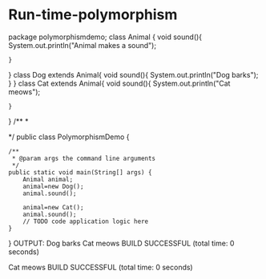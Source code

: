 # Run-time-polymorphism
package polymorphismdemo;
class Animal {
    void sound(){
        System.out.println("Animal makes a sound");
        
    }
}
class Dog extends Animal{
    void sound(){
        System.out.println("Dog barks");
    }
}
class Cat extends Animal{
    void sound(){
        System.out.println("Cat meows");
        
    }
}
/**
 *

 */
public class PolymorphismDemo {


    /**
     * @param args the command line arguments
     */
    public static void main(String[] args) {
        Animal animal;
        animal=new Dog();
        animal.sound();
        
        animal=new Cat();
        animal.sound();
        // TODO code application logic here
    }
    
}
OUTPUT:
Dog barks
Cat meows
BUILD SUCCESSFUL (total time: 0 seconds)








Cat meows
BUILD SUCCESSFUL (total time: 0 seconds)
